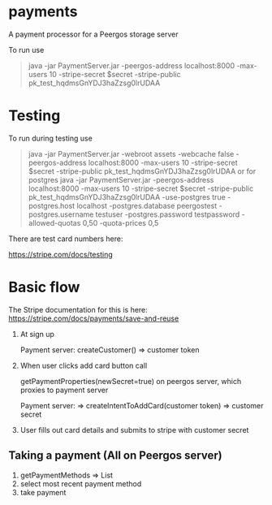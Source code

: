 # payments
A payment processor for a Peergos storage server

To run use
> java -jar PaymentServer.jar -peergos-address localhost:8000 -max-users 10 -stripe-secret $secret -stripe-public pk_test_hqdmsGnYDJ3haZzsg0lrUDAA

# Testing
To run during testing use
> java -jar PaymentServer.jar -webroot assets -webcache false -peergos-address localhost:8000 -max-users 10 -stripe-secret $secret -stripe-public pk_test_hqdmsGnYDJ3haZzsg0lrUDAA
or for postgres
> java -jar PaymentServer.jar -peergos-address localhost:8000 -max-users 10 -stripe-secret $secret -stripe-public pk_test_hqdmsGnYDJ3haZzsg0lrUDAA -use-postgres true -postgres.host localhost -postgres.database peergostest -postgres.username testuser -postgres.password testpassword -allowed-quotas 0,50 -quota-prices 0,5

There are test card numbers here:

https://stripe.com/docs/testing

# Basic flow
The Stripe documentation for this is here: https://stripe.com/docs/payments/save-and-reuse

1. At sign up

   Payment server: createCustomer() => customer token
2. When user clicks add card button call

   getPaymentProperties(newSecret=true) on peergos server, which proxies to payment server
   
   Payment server: => createIntentToAddCard(customer token) => customer secret
3. User fills out card details and submits to stripe with customer secret

## Taking a payment (All on Peergos server)
1. getPaymentMethods => List<payment method>
2. select most recent payment method
3. take payment